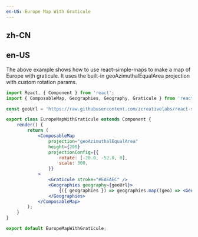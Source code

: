 ```yaml
---
en-US: Europe Map With Graticule
---
```


## zh-CN

## en-US

The above example shows how to use react-simple-maps to make a map of Europe with graticule. It uses the built-in geoAzimuthalEqualArea projection with custom rotation params.

```jsx
import React, { Component } from 'react';
import { ComposableMap, Geographies, Geography, Graticule } from 'react-simple-maps';

const geoUrl = 'https://raw.githubusercontent.com/zcreativelabs/react-simple-maps/v1/topojson-maps/world-110m.json';

export class EuropeMapWithGraticule extends Component {
	render() {
		return (
			<ComposableMap
				projection="geoAzimuthalEqualArea"
				height={200}
				projectionConfig={{
					rotate: [-20.0, -52.0, 0],
					scale: 300,
				}}
			>
				<Graticule stroke="#EAEAEC" />
				<Geographies geography={geoUrl}>
					{({ geographies }) => geographies.map((geo) => <Geography key={geo.rsmKey} geography={geo} fill="#9998A3" stroke="#EAEAEC" />)}
				</Geographies>
			</ComposableMap>
		);
	}
}

export default EuropeMapWithGraticule;
```
